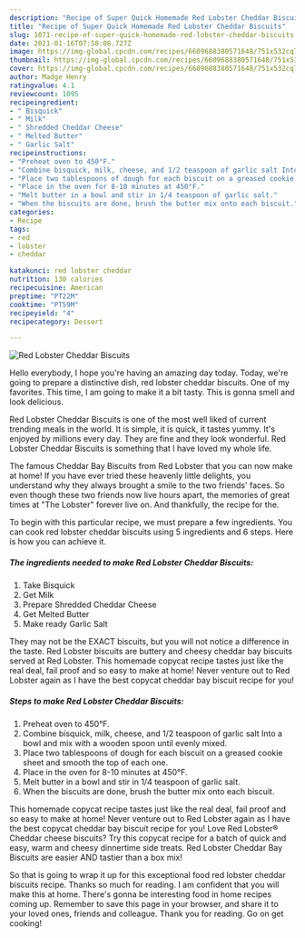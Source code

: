 ```yaml
---
description: "Recipe of Super Quick Homemade Red Lobster Cheddar Biscuits"
title: "Recipe of Super Quick Homemade Red Lobster Cheddar Biscuits"
slug: 1071-recipe-of-super-quick-homemade-red-lobster-cheddar-biscuits
date: 2021-01-16T07:58:08.727Z
image: https://img-global.cpcdn.com/recipes/6609688380571648/751x532cq70/red-lobster-cheddar-biscuits-recipe-main-photo.jpg
thumbnail: https://img-global.cpcdn.com/recipes/6609688380571648/751x532cq70/red-lobster-cheddar-biscuits-recipe-main-photo.jpg
cover: https://img-global.cpcdn.com/recipes/6609688380571648/751x532cq70/red-lobster-cheddar-biscuits-recipe-main-photo.jpg
author: Madge Henry
ratingvalue: 4.1
reviewcount: 1095
recipeingredient:
- " Bisquick"
- " Milk"
- " Shredded Cheddar Cheese"
- " Melted Butter"
- " Garlic Salt"
recipeinstructions:
- "Preheat oven to 450°F."
- "Combine bisquick, milk, cheese, and 1/2 teaspoon of garlic salt Into a bowl and mix with a wooden spoon until evenly mixed."
- "Place two tablespoons of dough for each biscuit on a greased cookie sheet and smooth the top of each one."
- "Place in the oven for 8-10 minutes at 450°F."
- "Melt butter in a bowl and stir in 1/4 teaspoon of garlic salt."
- "When the biscuits are done, brush the butter mix onto each biscuit."
categories:
- Recipe
tags:
- red
- lobster
- cheddar

katakunci: red lobster cheddar 
nutrition: 130 calories
recipecuisine: American
preptime: "PT22M"
cooktime: "PT59M"
recipeyield: "4"
recipecategory: Dessert

---
```



![Red Lobster Cheddar Biscuits](https://img-global.cpcdn.com/recipes/6609688380571648/751x532cq70/red-lobster-cheddar-biscuits-recipe-main-photo.jpg)

Hello everybody, I hope you're having an amazing day today. Today, we're going to prepare a distinctive dish, red lobster cheddar biscuits. One of my favorites. This time, I am going to make it a bit tasty. This is gonna smell and look delicious.

Red Lobster Cheddar Biscuits is one of the most well liked of current trending meals in the world. It is simple, it is quick, it tastes yummy. It's enjoyed by millions every day. They are fine and they look wonderful. Red Lobster Cheddar Biscuits is something that I have loved my whole life.

The famous Cheddar Bay Biscuits from Red Lobster that you can now make at home! If you have ever tried these heavenly little delights, you understand why they always brought a smile to the two friends&#39; faces. So even though these two friends now live hours apart, the memories of great times at &#34;The Lobster&#34; forever live on. And thankfully, the recipe for the.


To begin with this particular recipe, we must prepare a few ingredients. You can cook red lobster cheddar biscuits using 5 ingredients and 6 steps. Here is how you can achieve it.

<!--inarticleads1-->

##### The ingredients needed to make Red Lobster Cheddar Biscuits:

1. Take  Bisquick
1. Get  Milk
1. Prepare  Shredded Cheddar Cheese
1. Get  Melted Butter
1. Make ready  Garlic Salt


They may not be the EXACT biscuits, but you will not notice a difference in the taste. Red Lobster biscuits are buttery and cheesy cheddar bay biscuits served at Red Lobster. This homemade copycat recipe tastes just like the real deal, fail proof and so easy to make at home! Never venture out to Red Lobster again as I have the best copycat cheddar bay biscuit recipe for you! 

<!--inarticleads2-->

##### Steps to make Red Lobster Cheddar Biscuits:

1. Preheat oven to 450°F.
1. Combine bisquick, milk, cheese, and 1/2 teaspoon of garlic salt Into a bowl and mix with a wooden spoon until evenly mixed.
1. Place two tablespoons of dough for each biscuit on a greased cookie sheet and smooth the top of each one.
1. Place in the oven for 8-10 minutes at 450°F.
1. Melt butter in a bowl and stir in 1/4 teaspoon of garlic salt.
1. When the biscuits are done, brush the butter mix onto each biscuit.


This homemade copycat recipe tastes just like the real deal, fail proof and so easy to make at home! Never venture out to Red Lobster again as I have the best copycat cheddar bay biscuit recipe for you! Love Red Lobster® Cheddar cheese biscuits? Try this copycat recipe for a batch of quick and easy, warm and cheesy dinnertime side treats. Red Lobster Cheddar Bay Biscuits are easier AND tastier than a box mix! 

So that is going to wrap it up for this exceptional food red lobster cheddar biscuits recipe. Thanks so much for reading. I am confident that you will make this at home. There's gonna be interesting food in home recipes coming up. Remember to save this page in your browser, and share it to your loved ones, friends and colleague. Thank you for reading. Go on get cooking!
